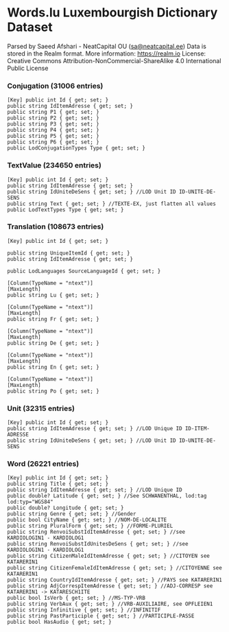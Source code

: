 # Words.lu Luxembourgish Dictionary Dataset
Parsed by Saeed Afshari - NeatCapital OU (sa@neatcapital.ee)
Data is stored in the Realm format. More information: https://realm.io
License: Creative Commons Attribution-NonCommercial-ShareAlike 4.0 International Public License

### Conjugation (31006 entries)
```
[Key] public int Id { get; set; }
public string IdItemAdresse { get; set; }
public string P1 { get; set; }
public string P2 { get; set; }
public string P3 { get; set; }
public string P4 { get; set; }
public string P5 { get; set; }
public string P6 { get; set; }
public LodConjugationTypes Type { get; set; }
```

### TextValue (234650 entries)
```
[Key] public int Id { get; set; }
public string IdItemAdresse { get; set; }
public string IdUniteDeSens { get; set; } //LOD Unit ID ID-UNITE-DE-SENS
public string Text { get; set; } //TEXTE-EX, just flatten all values
public LodTextTypes Type { get; set; }
```

### Translation (108673 entries)
```
[Key] public int Id { get; set; }

public string UniqueItemId { get; set; }
public string IdItemAdresse { get; set; }

public LodLanguages SourceLanguageId { get; set; }

[Column(TypeName = "ntext")]
[MaxLength]
public string Lu { get; set; }

[Column(TypeName = "ntext")]
[MaxLength]
public string Fr { get; set; }

[Column(TypeName = "ntext")]
[MaxLength]
public string De { get; set; }

[Column(TypeName = "ntext")]
[MaxLength]
public string En { get; set; }

[Column(TypeName = "ntext")]
[MaxLength]
public string Po { get; set; }
```

### Unit (32315 entries)
```
[Key] public int Id { get; set; }
public string IdItemAdresse { get; set; } //LOD Unique ID ID-ITEM-ADRESSE
public string IdUniteDeSens { get; set; } //LOD Unit ID ID-UNITE-DE-SENS
```

### Word (26221 entries)
```
[Key] public int Id { get; set; }
public string Title { get; set; }
public string IdItemAdresse { get; set; } //LOD Unique ID
public double? Latitude { get; set; } //See SCHWANENTHAL, lod:tag lod:typ="WGS84"
public double? Longitude { get; set; }
public string Genre { get; set; } //Gender
public bool CityName { get; set; } //NOM-DE-LOCALITE
public string PluralForm { get; set; } //FORME-PLURIEL
public string RenvoiSubstIdItemAdresse { get; set; } //see KARDIOLOGIN1 - KARDIOLOG1
public string RenvoiSubstIdUnitesDeSens { get; set; } //see KARDIOLOGIN1 - KARDIOLOG1
public string CitizenMaleIdItemAdresse { get; set; } //CITOYEN see KATARERIN1
public string CitizenFemaleIdItemAdresse { get; set; } //CITOYENNE see KATARERIN1
public string CountryIdItemAdresse { get; set; } //PAYS see KATARERIN1
public string AdjCorrespItemAdresse { get; set; } //ADJ-CORRESP see KATARERIN1 -> KATARESCH1ITE
public bool IsVerb { get; set; } //MS-TYP-VRB
public string VerbAux { get; set; } //VRB-AUXILIAIRE, see OPFLEIEN1
public string Infinitive { get; set; } //INFINITIF
public string PastParticiple { get; set; } //PARTICIPLE-PASSE
public bool HasAudio { get; set; }
```
